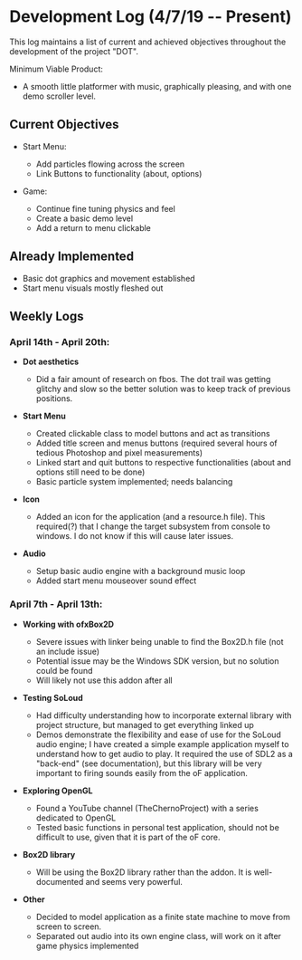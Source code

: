 # Development Log (4/7/19 -- Present)

This log maintains a list of current and achieved objectives throughout the development of the project "DOT".

Minimum Viable Product:
 * A smooth little platformer with music, graphically pleasing, and with one demo scroller level.

## Current Objectives
 * Start Menu:
	* Add particles flowing across the screen
	* Link Buttons to functionality (about, options)

 * Game:
	* Continue fine tuning physics and feel
	* Create a basic demo level
	* Add a return to menu clickable

## Already Implemented
 * Basic dot graphics and movement established
 * Start menu visuals mostly fleshed out

## Weekly Logs

### April 14th - April 20th:
 * __Dot aesthetics__
	* Did a fair amount of research on fbos. The dot trail was getting glitchy and slow so the better solution was to keep track of previous positions.

 * __Start Menu__
	* Created clickable class to model buttons and act as transitions
	* Added title screen and menus buttons (required several hours of tedious Photoshop and pixel measurements)
	* Linked start and quit buttons to respective functionalities (about and options still need to be done)
	* Basic particle system implemented; needs balancing

 * __Icon__
	* Added an icon for the application (and a resource.h file). This required(?) that I change the target subsystem from console to windows. I do not know if this will cause later issues.

 * __Audio__
	* Setup basic audio engine with a background music loop
	* Added start menu mouseover sound effect

### April 7th - April 13th:

 * __Working with ofxBox2D__
    * Severe issues with linker being unable to find the Box2D.h file (not an include issue)
    * Potential issue may be the Windows SDK version, but no solution could be found
    * Will likely not use this addon after all

 * __Testing SoLoud__
    * Had difficulty understanding how to incorporate external library with project structure, but managed to get everything linked up
    * Demos demonstrate the flexibility and ease of use for the SoLoud audio engine; I have created a simple example application myself to understand how to get audio to play. It required the use of SDL2 as a "back-end" (see documentation), but this library will be very important to firing sounds easily from the oF application.
    
 * __Exploring OpenGL__
    * Found a YouTube channel (TheChernoProject) with a series dedicated to OpenGL
    * Tested basic functions in personal test application, should not be difficult to use, given that it is part of the oF core.

 * __Box2D library__
    * Will be using the Box2D library rather than the addon. It is well-documented and seems very powerful.
    
 * __Other__
    * Decided to model application as a finite state machine to move from screen to screen.
    * Separated out audio into its own engine class, will work on it after game physics implemented
